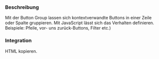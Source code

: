 ### Beschreibung

Mit der Button Group lassen sich kontextverwandte Buttons in einer Zeile oder Spalte gruppieren. Mit JavaScript lässt sich das Verhalten definieren. Beispiele: Pfeile, vor- uns zurück-Buttons, Filter etc.)

### Integration

HTML kopieren.
